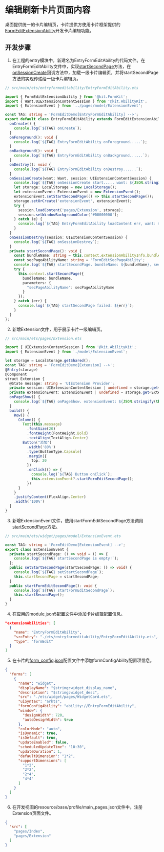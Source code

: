 # 编辑刷新卡片页面内容

桌面提供统一的卡片编辑页，卡片提供方使用卡片框架提供的[FormEditExtensionAbility](../reference/apis-form-kit/js-apis-app-form-formEditExtensionAbility.md)开发卡片编辑功能。

## 开发步骤
1. 在工程的entry模块中，新建名为EntryFormEditAbility的代码文件。在EntryFormEditAbility文件中，实现[startSecondPage](../reference/apis-form-kit/js-apis-inner-application-formEditExtensionContext.md#startsecondpage)方法，在[onSessionCreate](../reference/apis-ability-kit/js-apis-app-ability-uiExtensionAbility.md#uiextensionabilityonsessioncreate)回调方法中，加载一级卡片编辑页，并将startSecondPage方法的实现传递给一级卡片编辑页。

```ts
// src/main/ets/entryformeditability/EntryFormEditAbility.ets

import { FormEditExtensionAbility } from '@kit.FormKit';
import { Want,UIExtensionContentSession } from '@kit.AbilityKit';
import { ExtensionEvent } from '../pages/model/ExtensionEvent';

const TAG: string = 'FormEditDemo[EntryFormEditAbility] -->';
export default class EntryFormEditAbility extends FormEditExtensionAbility {
  onCreate() {
    console.log(`${TAG} onCreate`);
  }
  onForeground(): void {
    console.log(`${TAG} EntryFormEditAbility onForeground.....`);
  }
  onBackground(): void {
    console.log(`${TAG} EntryFormEditAbility onBackground......`);
  }
  onDestroy(): void {
    console.log(`${TAG} EntryFormEditAbility onDestroy......`);
  }
  onSessionCreate(want: Want, session: UIExtensionContentSession) {
    console.log(`${TAG} onSessionCreate start..... want: ${JSON.stringify(want)}`);
    let storage: LocalStorage = new LocalStorage();
    let extensionEvent: ExtensionEvent = new ExtensionEvent();
    extensionEvent.setStartSecondPage(() => this.startSecondPage());
    storage.setOrCreate('extensionEvent', extensionEvent);
    try {
      session.loadContent('pages/Extension', storage);
      session.setWindowBackgroundColor('#00000000');
    } catch (e) {
      console.log(`${TAG} EntryFormEditAbility loadContent err, want: ${JSON.stringify(e)}`);
    }
  }
  onSessionDestroy(session: UIExtensionContentSession) {
    console.log(`${TAG} onSessionDestroy`);
  }
  private startSecondPage(): void {
    const bundleName: string = this.context.extensionAbilityInfo.bundleName;
    const secPageAbilityName: string = 'FormEditSecPageAbility';
    console.log(`${TAG} startSecondPage. bundleName: ${bundleName}, secPageAbilityName: ${secPageAbilityName}.`);
    try {
      this.context.startSecondPage({
        bundleName: bundleName,
        parameters: {
          "secPageAbilityName": secPageAbilityName
        }
      });
    } catch (err) {
      console.log(`${TAG} startSecondPage failed: ${err}`);
    }
  }
};
```

2. 新增Extension文件，用于展示卡片一级编辑页。

```ts
// src/main/ets/pages/Extension.ets

import { UIExtensionContentSession } from '@kit.AbilityKit';
import { ExtensionEvent } from './model/ExtensionEvent';

let storage = LocalStorage.getShared();
const TAG: string = 'FormEditDemo[Extension] -->';
@Entry(storage)
@Component
struct Extension {
  @State message: string = 'UIExtension Provider';
  private session: UIExtensionContentSession | undefined = storage.get<UIExtensionContentSession>('session');
  private extensionEvent: ExtensionEvent | undefined = storage.get<ExtensionEvent>('extensionEvent');
  onPageShow() {
    console.log(`${TAG} onPageShow. extensionEvent: ${JSON.stringify(this.extensionEvent)}, session: ${JSON.stringify(this.session)}.`);
  }
  build() {
    Row() {
      Column() {
        Text(this.message)
          .fontSize(20)
          .fontWeight(FontWeight.Bold)
          .textAlign(TextAlign.Center)
        Button("添加")
          .width('80%')
          .type(ButtonType.Capsule)
          .margin({
            top: 20
          })
          .onClick(() => {
            console.log(`${TAG} Button onClick`);
            this.extensionEvent?.startFormEditSecondPage();
          })
      }
    }
    .justifyContent(FlexAlign.Center)
    .width('100%')
  }
}
```

3. 新增ExtensionEvent文件，使用startFormEditSecondPage方法调用[startSecondPage](../reference/apis-form-kit/js-apis-inner-application-formEditExtensionContext.md#startsecondpage)方法。

```ts
// src/main/ets/widget/pages/model/ExtensionEvent.ets

const TAG: string = 'FormEditDemo[ExtensionEvent] -->';
export class ExtensionEvent {
  private startSecondPage: () => void = () => {
    console.log(`${TAG} startSecondPage is empty!`);
  };
  public setStartSecondPage(startSecondPage: () => void) {
    console.log(`${TAG} setStartSecondPage`);
    this.startSecondPage = startSecondPage;
  }
  public startFormEditSecondPage(): void {
    console.log(`${TAG} startFormEditSecondPage`);
    this.startSecondPage();
  }
}

```

4. 在应用的[module.json5](../quick-start/module-configuration-file.md)配置文件中添加卡片编辑配置信息。

```json
"extensionAbilities": [
  {
    "name": "EntryFormEditAbility",
    "srcEntry": "./ets/entryformeditability/EntryFormEditAbility.ets",
    "type": "formEdit"
  }
]
```

5. 在卡片的[form_config.json](./arkts-ui-widget-configuration.md)配置文件中添加formConfigAbility配置项信息。

```json
{
  "forms": [
    {
      "name": "widget",
      "displayName": "$string:widget_display_name",
      "description": "$string:widget_desc",
      "src": "./ets/widget/pages/WidgetCard.ets",
      "uiSyntax": "arkts",
      "formConfigAbility": "ability://EntryFormEditAbility",
      "window": {
        "designWidth": 720,
        "autoDesignWidth": true
      },
      "colorMode": "auto",
      "isDynamic": true,
      "isDefault": true,
      "updateEnabled": false,
      "scheduledUpdateTime": "10:30",
      "updateDuration": 1,
      "defaultDimension": "1*2",
      "supportDimensions": [
        "1*2",
        "2*2",
        "2*4",
        "4*4"
      ]
    }
  ]
}
```
6. 在开发视图的resource/base/profile/main_pages.json文件中，注册Extension页面文件。

```json
{
  "src": [
    "pages/Index",
    "pages/Extension"
  ]
}
```